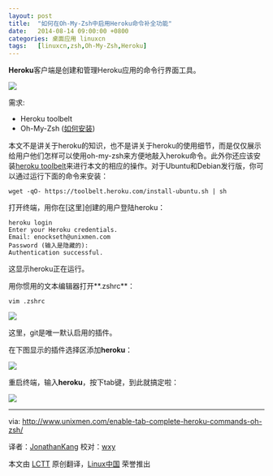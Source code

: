 ```yaml
---
layout: post
title:	"如何在Oh-My-Zsh中启用Heroku命令补全功能"
date:	2014-08-14 09:00:00 +0800 
categories:	桌面应用 linuxcn 
tags:	[linuxcn,zsh,Oh-My-Zsh,Heroku]
---
```



**Heroku**客户端是创建和管理Heroku应用的命令行界面工具。


![](/Asserts/Images//attachment/album/201408/13/005148vzlziyivrvvi9cn9.jpg)


需求:


* Heroku toolbelt
* Oh-My-Zsh ([如何安装](http://www.unixmen.com/install-oh-zsh-ubuntu-arch-linux-fedora/))


本文不是讲关于heroku的知识，也不是讲关于heroku的使用细节，而是仅仅展示给用户他们怎样可以使用oh-my-zsh来方便地敲入heroku命令。此外你还应该安装[heroku toolbelt](https://toolbelt.heroku.com/)来进行本文的相应的操作。对于Ubuntu和Debian发行版，你可以通过运行下面的命令来安装：



```
wget -qO- https://toolbelt.heroku.com/install-ubuntu.sh | sh

```

打开终端，用你在[这里]创建的用户登陆heroku：



```
heroku login
Enter your Heroku credentials.
Email: enockseth@unixmen.com
Password (输入是隐藏的): 
Authentication successful.

```

这显示heroku正在运行。


用你惯用的文本编辑器打开**.zshrc**：



```
vim .zshrc

```

![](/Asserts/Images//attachment/album/201408/13/005151gsmia8dtshhgu1d8.png)


这里，git是唯一默认启用的插件。


在下图显示的插件选择区添加**heroku**：


![](/Asserts/Images//attachment/album/201408/13/005152ei4w6gcciwnndnfw.png)


重启终端，输入**heroku**，按下tab键，到此就搞定啦：


![](/Asserts/Images//attachment/album/201408/13/005154lqmafdh77lfmhaiz.png)




---


via: <http://www.unixmen.com/enable-tab-complete-heroku-commands-oh-zsh/>


译者：[JonathanKang](https://github.com/JonathanKang) 校对：[wxy](https://github.com/wxy)


本文由 [LCTT](https://github.com/LCTT/TranslateProject) 原创翻译，[Linux中国](http://linux.cn/) 荣誉推出
